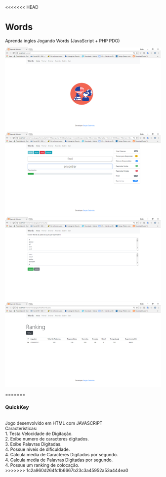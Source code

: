 <<<<<<< HEAD
# Words
Aprenda ingles Jogando Words (JavaScript + PHP PDO)

<html>
    <body>
        <img src="https://github.com/sergiosalomao/Words/blob/master/screenshots/screen1.png">
        <br>
        <img src="https://github.com/sergiosalomao/Words/blob/master/screenshots/screen2.png">
        <br>
        <img src="https://github.com/sergiosalomao/Words/blob/master/screenshots/screen3.png">
        <br>
        <img src="https://github.com/sergiosalomao/Words/blob/master/screenshots/screen4.png">
        <br>
    </body>
</html>

=======

<h3>QuickKey</h3><br>
Jogo desenvolvido em HTML com JAVASCRIPT <br>
Caracteristicas:<br>
1. Testa Velocidade de Digitação.<br>
2. Exibe numero de caracteres digitados.<br>
3. Exibe Palavras Digitadas.<br>
4. Possue niveis de dificuldade.<br>
4. Calcula media de Caracteres Digitados por segundo.<br>
4. Calcula media de Palavras Digitadas por segundo.<br>
4. Possue um ranking de colocação.<br>
>>>>>>> 1c2a960d264fc1b6667b23c3a45952a53a444ea0
